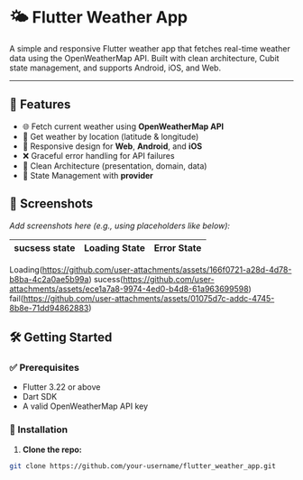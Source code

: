 # 🌤️ Flutter Weather App

A simple and responsive Flutter weather app that fetches real-time weather data using the OpenWeatherMap API. Built with clean architecture, Cubit state management, and supports Android, iOS, and Web.

---

## 🚀 Features

- 🌐 Fetch current weather using **OpenWeatherMap API**
- 📍 Get weather by location (latitude & longitude)
- 📱 Responsive design for **Web**, **Android**, and **iOS**
- ❌ Graceful error handling for API failures
- 🧱 Clean Architecture (presentation, domain, data)
- 🧠 State Management with **provider**

## 📸 Screenshots

_Add screenshots here (e.g., using placeholders like below):_

| sucsess state | Loading State | Error State |
|------|---------------|-------------|
Loading(https://github.com/user-attachments/assets/166f0721-a28d-4d78-b8ba-4c2a0ae5b99a)
sucess(https://github.com/user-attachments/assets/ece1a7a8-9974-4ed0-b4d8-61a963699598)
fail(https://github.com/user-attachments/assets/01075d7c-addc-4745-8b8e-71dd94862883)


## 🛠️ Getting Started

### ✅ Prerequisites

- Flutter 3.22 or above
- Dart SDK
- A valid OpenWeatherMap API key

### 🔧 Installation

1. **Clone the repo:**

```bash
git clone https://github.com/your-username/flutter_weather_app.git

